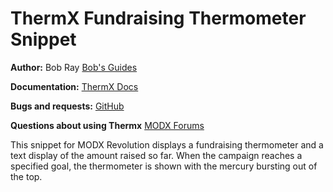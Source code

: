 ThermX Fundraising Thermometer Snippet
======================================

**Author:** Bob Ray [Bob's Guides](https://bobsguides.com)

**Documentation:** [ThermX Docs](https://bobsguides.com/thermx-tutorial.html)
  
**Bugs and requests:** [GitHub](https://github.com/BobRay/ThermX/issues)
  
**Questions about using Thermx** [MODX Forums](https://forums.modx.com)

This snippet for MODX Revolution displays a fundraising thermometer and a
text display of the amount raised so far. When the campaign reaches a specified goal, the thermometer is shown with the mercury bursting out of the top.

